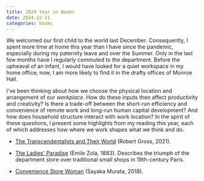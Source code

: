 ```yaml
---
title: 2024 Year in Books
date: 2024-12-21
categories: books
---
```


We welcomed our first child to the world last December. Consequently, I spent more time at home this year than I have since the pandemic, especially during my paternity leave and over the Summer. Only in the last few months have I regularly commuted to the department. Before the upheaval of an infant, I would have looked for a quiet workspace in my home office; now, I am more likely to find it in the drafty offices of Monroe Hall.

I've been thinking about how we choose the physical location and arrangement of our *workplace*. How do these inputs then affect productivity and creativity? Is there a trade-off between the short-run efficiency and convenience of remote work and long-run human capital development? And how does household structure interact with work location? In the spirit of these questions, I present some highlights from my reading this year, each of which addresses how where we work shapes what we think and do.

- [The Transcendentalists and Their World](https://www.amazon.com/Transcendentalists-Their-World-Robert-Gross/dp/0374279322) (Robert Gross, 2021).

- [The Ladies' Paradise](https://gutenberg.org/ebooks/54726) (Emile Zola, 1883). Describes the triumph of the department store over traditional small shops in 19th-century Paris.

- [Convenience Store Woman](https://www.amazon.com/Convenience-Store-Woman-Sayaka-Murata/dp/0802128254) (Sayaka Murata, 2018).